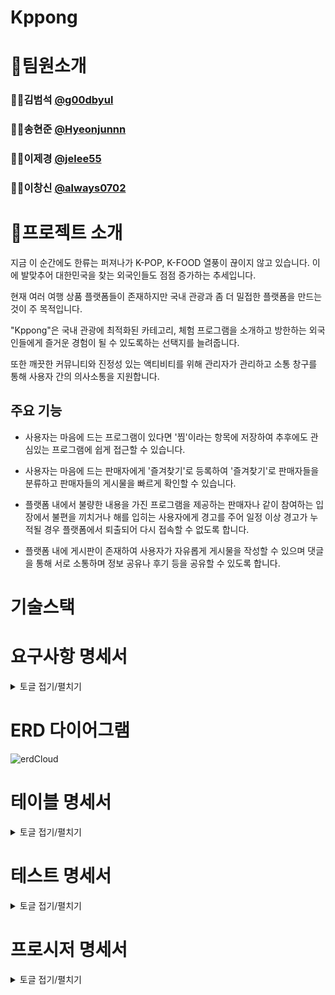 # Kppong



# 🫡팀원소개
### 🧑‍💻김범석 [ @g00dbyul ](https://github.com/g00dbyul)
### 🧑‍💻송현준 [ @Hyeonjunnn ](https://github.com/Hyeonjunnn)
### 👩‍💻이제경 [ @jelee55 ](https://github.com/jelee55)  
### 🧑‍💻이창신 [ @always0702 ](https://github.com/always0702)


# 📣프로젝트 소개
지금 이 순간에도 한류는 퍼져나가 K-POP, K-FOOD 열풍이 끊이지 않고 있습니다. 이에 발맞추어 대한민국을 찾는 외국인들도 점점 증가하는 추세입니다. 

현재 여러 여행 상품 플랫폼들이 존재하지만 국내 관광과 좀 더 밀접한 플랫폼을 만드는 것이 주 목적입니다.

"Kppong"은 국내 관광에 최적화된 카테고리, 체험 프로그램을 소개하고 방한하는 외국인들에게 즐거운 경험이 될 수 있도록하는 선택지를 늘려줍니다. 

또한 깨끗한 커뮤니티와 진정성 있는 액티비티를 위해 관리자가 관리하고 소통 창구를 통해 사용자 간의 의사소통을 지원합니다.

## 주요 기능
* 사용자는 마음에 드는 프로그램이 있다면 '찜'이라는 항목에 저장하여 추후에도 관심있는 프로그램에 쉽게 접근할 수 있습니다.

* 사용자는 마음에 드는 판매자에게 '즐겨찾기'로 등록하여 '즐겨찾기'로 판매자들을 분류하고 판매자들의 게시물을 빠르게 확인할 수 있습니다.

* 플랫폼 내에서 불량한 내용을 가진 프로그램을 제공하는 판매자나 같이 참여하는 입장에서 불편을 끼치거나 해를 입히는 사용자에게 경고를 주어 일정 이상 경고가 누적될 경우 플랫폼에서 퇴출되어 다시 접속할 수 없도록 합니다.

* 플랫폼 내에 게시판이 존재하여 사용자가 자유롭게 게시물을 작성할 수 있으며 댓글을 통해 서로 소통하며 정보 공유나 후기 등을 공유할 수 있도록 합니다.


# 기술스택


# 요구사항 명세서
<details>
<summary>토글 접기/펼치기</summary>
<div markdown="1">


![요구사항 명세서](https://cdn.discordapp.com/attachments/1318411133933060198/1323156897410318438/page-0001.jpg?ex=67737d63&is=67722be3&hm=fa7aca5c263e2445a399c2f7d3f3de0af0afb0d212f173977e720fe56d9f9481&)
![요구사항 명세서2](https://cdn.discordapp.com/attachments/1318411133933060198/1323156897813237760/page-0002.jpg?ex=67737d63&is=67722be3&hm=8245fd28a3c5f9c3a6a0918fba954da714bbfc67a366c85c937669aaa8b7b452&)


</div>
</details>

# ERD 다이어그램
![erdCloud](https://cdn.discordapp.com/attachments/1318411133933060198/1323154783665651732/kppong.png?ex=67737b6b&is=677229eb&hm=b406acae3db96670c3a968cce0918b1e3bf51332ced725d79b3d8854aa78f83d&)

# 테이블 명세서

<details>
<summary>토글 접기/펼치기</summary>
<div markdown="1">

![테이블 명세서 1](https://cdn.discordapp.com/attachments/1318411133933060198/1323157096627437568/page-0001.jpg?ex=67737d92&is=67722c12&hm=f6559fca55a1ac20f226f4c340d0c13d1e77aa2e1113fc016b59c33d67a07130&)
![테이블 명세서 2](https://cdn.discordapp.com/attachments/1318411133933060198/1323157096983822459/page-0002.jpg?ex=67737d92&is=67722c12&hm=bf49339cf99a4724139b0271587f6d223c0e241978b1c860300e9cf1c5958fa6&)
![테이블 명세서 3](https://cdn.discordapp.com/attachments/1318411133933060198/1323157731078832150/3.jpg?ex=67737e2a&is=67722caa&hm=b5fe6b5da0afb735713aa9a7337b146e5a494580c52d1b33a9d075085cbd740b&)


</div>
</details>


# 테스트 명세서
<details>
<summary>토글 접기/펼치기</summary>
<div markdown="1">

테스트 명세서

</div>
</details>

# 프로시저 명세서

<details>
<summary>토글 접기/펼치기</summary>
<div markdown="1">

프로시저 명세서

</div>
</details>
